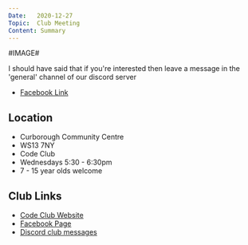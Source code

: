 ```yaml
---
Date:   2020-12-27
Topic:  Club Meeting
Content: Summary
---
```

#IMAGE#

I should have said that if you're interested then leave a message in the 'general' channel of our discord server

* [Facebook Link](https://www.facebook.com/1481985248595237/posts/3371841929609550/)

## Location

* Curborough Community Centre
* WS13 7NY
* Code Club
* Wednesdays 5:30 - 6:30pm
* 7 - 15 year olds welcome

## Club Links

* [Code Club Website](https://lichfield-code-club.github.io/)
* [Facebook Page](https://www.facebook.com/LichfieldCoders)
* [Discord club messages](https://discord.gg/szz6xGK)

